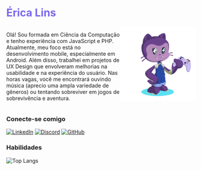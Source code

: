 <h1 style="color:mediumslateblue"> Érica Lins </h1>
<div style="display: flex">
<p style="max-width:400px; max-heigth:300px;"  >
Olá! Sou formada em Ciência da Computação e tenho experiência com JavaScript e PHP. Atualmente, meu foco está no desenvolvimento mobile, especialmente em Android. Além disso, trabalhei em projetos de UX Design que envolveram melhorias na usabilidade e na experiência do usuário. Nas horas vagas, você me encontrará ouvindo música (aprecio uma ampla variedade de gêneros) ou tentando sobreviver em jogos de sobrevivência e aventura.
</p>
<img src="Rilins/assets/octarilins.png"  alt="octocat personalizado de cor roxa, segurando um controle de video game" width="200" height="200">
</div>

### Conecte-se comigo

[![LinkedIn](https://img.shields.io/badge/LinkedIn-white?style=for-the-badge&logo=linkedin&logoColor=800080)](https://www.linkedin.com/in/Rilins/) [![Discord](https://img.shields.io/badge/Discord-800080?style=for-the-badge&logo=discord&logoColor=white)](https://discord.com/channels/@rilins/) [![GitHub](https://img.shields.io/badge/GitHub-white?style=for-the-badge&logo=github&logoColor=800080)](https://github.com/Rilins)



### Habilidades
![Top Langs](https://github-readme-stats-git-masterrstaa-rickstaa.vercel.app/api/top-langs/?username=Rilins&bg_color=000&border_color=800080&title_color=7B68EE&text_color=7B68EE)


